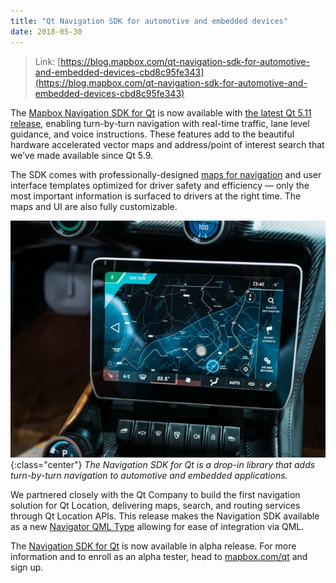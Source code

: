 ```yaml
---
title: "Qt Navigation SDK for automotive and embedded devices"
date: 2018-05-30
---
```


> Link: [https://blog.mapbox.com/qt-navigation-sdk-for-automotive-and-embedded-devices-cbd8c95fe343](https://blog.mapbox.com/qt-navigation-sdk-for-automotive-and-embedded-devices-cbd8c95fe343)

The [Mapbox Navigation SDK for Qt](https://www.mapbox.com/qt/) is now available with [the latest Qt 5.11 release](https://blog.qt.io/blog/2018/05/22/qt-5-11-released/), enabling turn-by-turn navigation with real-time traffic, lane level guidance, and voice instructions. These features add to the beautiful hardware accelerated vector maps and address/point of interest search that we’ve made available since Qt 5.9.

The SDK comes with professionally-designed [maps for navigation](https://blog.mapbox.com/designing-maps-for-navigation-186fe1c67363) and user interface templates optimized for driver safety and efficiency — only the most important information is surfaced to drivers at the right time. The maps and UI are also fully customizable.

![Navigation SDK for Qt](/assets/images/mapbox-rimac.jpeg){:class="center"}
<em class="center" style="text-align:center;">The Navigation SDK for Qt is a drop-in library that adds turn-by-turn navigation to automotive and embedded applications.</em>

We partnered closely with the Qt Company to build the first navigation solution for Qt Location, delivering maps, search, and routing services through Qt Location APIs. This release makes the Navigation SDK available as a new [Navigator QML Type](http://doc-snapshots.qt.io/qt5-5.11/qml-navigator.html) allowing for ease of integration via QML.

The [Navigation SDK for Qt](https://www.mapbox.com/qt/) is now available in alpha release. For more information and to enroll as an alpha tester, head to [mapbox.com/qt](https://www.mapbox.com/qt/) and sign up.
